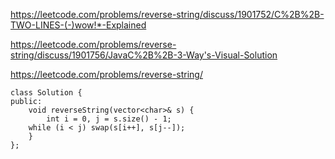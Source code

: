 https://leetcode.com/problems/reverse-string/discuss/1901752/C%2B%2B-TWO-LINES-(-)wow!*-Explained

https://leetcode.com/problems/reverse-string/discuss/1901756/JavaC%2B%2B-3-Way's-Visual-Solution

https://leetcode.com/problems/reverse-string/


```
class Solution {
public:
    void reverseString(vector<char>& s) {
        int i = 0, j = s.size() - 1;
	while (i < j) swap(s[i++], s[j--]);
    }
};
```
